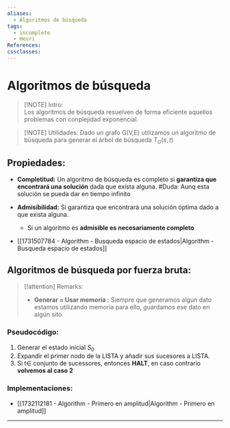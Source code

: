 ```yaml
---
aliases:
  - Algoritmos de búsqueda
tags:
  - incomplete
  - Heuri
References: 
cssclasses:
---
```

# Algoritmos de búsqueda

> [!NOTE] Intro:  
> Los algoritmos de búsqueda resuelven de forma eficiente aquellos problemas con conplejidad exponencial. 

> [!NOTE] Utilidades: 
> Dado un grafo G(V,E) utilizamos un algoritmo de búsqueda para generar el árbol de búsqueda $T_G(s,t)$
> 
## Propiedades: 
+ **Completitud:** Un algoritmo de búsqueda es completo si **garantiza que encontrará una solución** dada que exista alguna. #Duda: Aunq esta solución se pueda dar en tiempo infinito
+ **Admisibilidad:** Si garantiza que encontrará una solución óptima dado a que exista alguna. 
	+ Si un algoritmo es **admisible es necesariamente completo**


+ [[1731507784 - Algorithm - Busqueda espacio de estados|Algorithm - Busqueda espacio de estados]]

## Algoritmos de búsqueda por fuerza bruta: 

> [!attention] Remarks: 
> + **Generar = Usar memoria** : Siempre que generamos algun dato estamos utilizando memoria para ello, guardamos ese dato en algún sito. 

### Pseudocódigo:
1. Generar el estado inicial $S_0$ 
2. Expandir el primer nodo de la LISTA y añadir sus sucesores a LISTA. 
3. Si t$\in$ conjunto de sucessores, entonces **HALT**, en caso contrario **volvemos al caso 2**
### Implementaciones:
+ [[1732112181 - Algorithm - Primero en amplitud|Algorithm - Primero en amplitud]]



***
